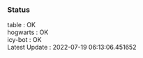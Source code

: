 ### Status


table : OK  
hogwarts : OK  
icy-bot : OK  
Latest Update : 2022-07-19 06:13:06.451652
